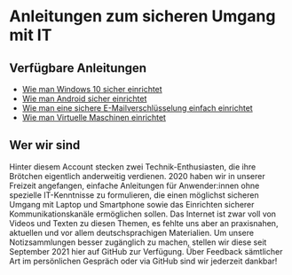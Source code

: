 # Anleitungen zum sicheren Umgang mit IT

## Verfügbare Anleitungen
- [Wie man Windows 10 sicher einrichtet](https://lehrerlaempel.github.io/windows10einrichten/)
- [Wie man Android sicher einrichtet](https://lehrerlaempel.github.io/androideinrichten/)
- [Wie man eine sichere E-Mailverschlüsselung einfach einrichtet](https://lehrerlaempel.github.io/emailverschluesselung/)
- [Wie man Virtuelle Maschinen einrichtet](https://lehrerlaempel.github.io/vmseinrichten/)

## Wer wir sind
Hinter diesem Account stecken zwei Technik-Enthusiasten, die ihre Brötchen eigentlich anderweitig verdienen. 2020 haben wir in unserer Freizeit angefangen, einfache Anleitungen für Anwender:innen ohne spezielle IT-Kenntnisse zu formulieren, die einen möglichst sicheren Umgang mit Laptop und Smartphone sowie das Einrichten sicherer Kommunikationskanäle ermöglichen sollen. Das Internet ist zwar voll von Videos und Texten zu diesen Themen, es fehlte uns aber an praxisnahen, aktuellen und vor allem deutschsprachigen Materialien. Um unsere Notizsammlungen besser zugänglich zu machen, stellen wir diese seit September 2021 hier auf GitHub zur Verfügung. Über Feedback sämtlicher Art im persönlichen Gespräch oder via GitHub sind wir jederzeit dankbar!
